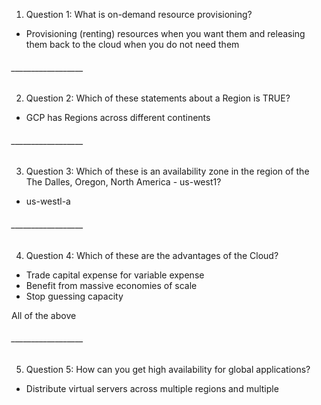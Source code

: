 1. Question 1:
What is on-demand resource provisioning?

- Provisioning (renting) resources when you want them and releasing them back to the cloud when you do not need them

###### __________________ ######

2. Question 2:
Which of these statements about a Region is TRUE?

- GCP has Regions across different continents

###### __________________ ######

3. Question 3:
Which of these is an availability zone in the region of the The Dalles, Oregon, North America - us-west1?

- us-westl-a 

###### __________________ ######

4. Question 4:
Which of these are the advantages of the Cloud?

- Trade capital expense for variable expense
- Benefit from massive economies of scale
- Stop guessing capacity

All of the above

###### __________________ ######
5. Question 5:
How can you get high availability for global applications?

- Distribute virtual servers across multiple regions and multiple
